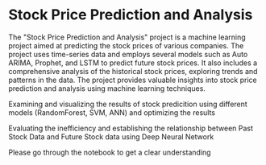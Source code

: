 # Stock Price Prediction and Analysis 

The "Stock Price Prediction and Analysis" project is a machine learning project aimed at predicting the stock prices of various companies. The project uses time-series data and employs several models such as Auto ARIMA, Prophet, and LSTM to predict future stock prices. It also includes a comprehensive analysis of the historical stock prices, exploring trends and patterns in the data. The project provides valuable insights into stock price prediction and analysis using machine learning techniques.

Examining and visualizing the results of stock predicition using different models (RandomForest, SVM, ANN) and optimizing the results

Evaluating the inefficiency and establishing the relationship between Past Stock Data and Future Stock data using Deep Neural Network

Please go through the notebook to get a clear understanding
